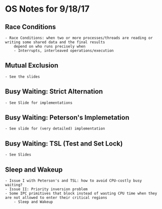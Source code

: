 # OS Notes for 9/18/17

## Race Conditions
    - Race Conditions: when two or more processes/threads are reading or writing some shared data and the final results
        depend on who runs precisely when
        - Interrupts, interleaved operations/execution

## Mutual Exclusion
    - See the slides

## Busy Waiting: Strict Alternation
    - See Slide for implementations

## Busy Waiting: Peterson's Implemetation
    - See slide for (very detailed) implementation

## Busy Waiting: TSL (Test and Set Lock)
    - See Slides

## Sleep and Wakeup
    - Issue I with Peterson's and TSL: how to avoid CPU-costly busy waiting?
    - Issue II: Priority inversion problem
    - Some IPC primitives that block instead of wasting CPU time when they are not allowed to enter their critical regions
        - Sleep and Wakeup

## 